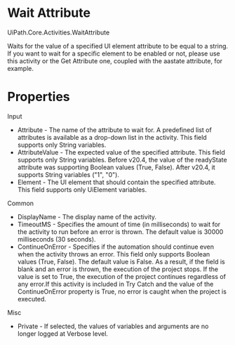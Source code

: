﻿# Wait Attribute

UiPath.Core.Activities.WaitAttribute

Waits for the value of a specified UI element attribute to be equal to a string. If you
            want to wait for a specific element to be enabled or not, please use this activity or
            the Get Attribute one, coupled with the
                aastate attribute, for example.

# Properties

Input

* Attribute - The name of the attribute to wait for. A predefined list of attributes is available as a drop-down list in the activity. This field supports only String variables.
* AttributeValue - The expected value of the specified attribute. This field supports only String variables. Before v20.4, the value of the readyState attribute was supporting Boolean values (True, False). After v20.4, it supports String variables ("1", "0").
* Element - The UI element that should contain the specified attribute. This field supports only UiElement variables.

Common

* DisplayName - The display name of the activity.
* TimeoutMS - Specifies the amount of time (in milliseconds) to wait for the activity to run before an error is thrown. The default value is 30000 milliseconds (30 seconds).
* ContinueOnError - Specifies if the automation should continue even when the activity throws an error. This field only supports Boolean values (True, False). The default value is False. As a result, if the field is blank and an error is thrown, the execution of the project stops. If the value is set to True, the execution of the project continues regardless of any error.If this activity is included in Try Catch and the value of the ContinueOnError property is True, no error is caught when the project is executed.

Misc

* Private - If selected, the values of variables and arguments are no longer logged at Verbose level.
